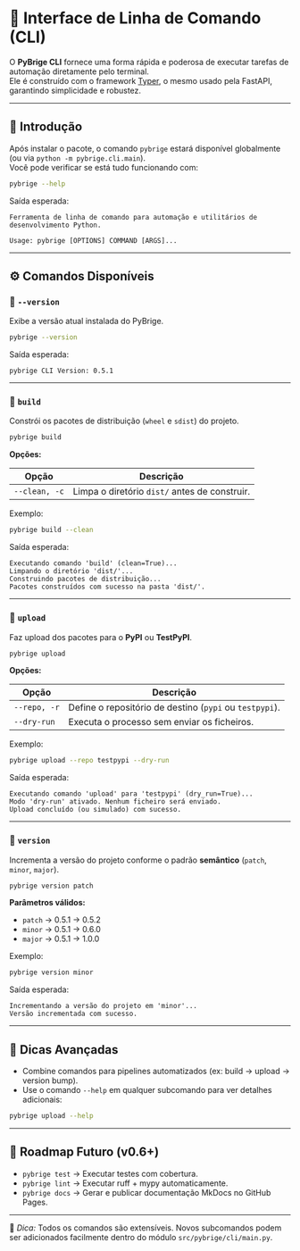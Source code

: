 # 🧮 Interface de Linha de Comando (CLI)

O **PyBrige CLI** fornece uma forma rápida e poderosa de executar tarefas de automação diretamente pelo terminal.  
Ele é construído com o framework [Typer](https://typer.tiangolo.com/), o mesmo usado pela FastAPI, garantindo simplicidade e robustez.

---

## 🚀 Introdução

Após instalar o pacote, o comando `pybrige` estará disponível globalmente (ou via `python -m pybrige.cli.main`).  
Você pode verificar se está tudo funcionando com:

```bash
pybrige --help
```

Saída esperada:

```
Ferramenta de linha de comando para automação e utilitários de desenvolvimento Python.

Usage: pybrige [OPTIONS] COMMAND [ARGS]...
```

---

## ⚙️ Comandos Disponíveis

### 🔹 `--version`

Exibe a versão atual instalada do PyBrige.

```bash
pybrige --version
```

Saída esperada:

```
pybrige CLI Version: 0.5.1
```

---

### 🔹 `build`

Constrói os pacotes de distribuição (`wheel` e `sdist`) do projeto.

```bash
pybrige build
```

**Opções:**

| Opção | Descrição |
|-------|------------|
| `--clean, -c` | Limpa o diretório `dist/` antes de construir. |

Exemplo:

```bash
pybrige build --clean
```

Saída esperada:
```
Executando comando 'build' (clean=True)...
Limpando o diretório 'dist/'...
Construindo pacotes de distribuição...
Pacotes construídos com sucesso na pasta 'dist/'.
```

---

### 🔹 `upload`

Faz upload dos pacotes para o **PyPI** ou **TestPyPI**.

```bash
pybrige upload
```

**Opções:**

| Opção | Descrição |
|-------|------------|
| `--repo, -r` | Define o repositório de destino (`pypi` ou `testpypi`). |
| `--dry-run` | Executa o processo sem enviar os ficheiros. |

Exemplo:

```bash
pybrige upload --repo testpypi --dry-run
```

Saída esperada:
```
Executando comando 'upload' para 'testpypi' (dry_run=True)...
Modo 'dry-run' ativado. Nenhum ficheiro será enviado.
Upload concluído (ou simulado) com sucesso.
```

---

### 🔹 `version`

Incrementa a versão do projeto conforme o padrão **semântico** (`patch`, `minor`, `major`).

```bash
pybrige version patch
```

**Parâmetros válidos:**  
- `patch` → 0.5.1 → 0.5.2  
- `minor` → 0.5.1 → 0.6.0  
- `major` → 0.5.1 → 1.0.0

Exemplo:

```bash
pybrige version minor
```

Saída esperada:
```
Incrementando a versão do projeto em 'minor'...
Versão incrementada com sucesso.
```

---

## 🧠 Dicas Avançadas

- Combine comandos para pipelines automatizados (ex: build → upload → version bump).  
- Use o comando `--help` em qualquer subcomando para ver detalhes adicionais:

```bash
pybrige upload --help
```

---

## 🧭 Roadmap Futuro (v0.6+)

- `pybrige test` → Executar testes com cobertura.  
- `pybrige lint` → Executar ruff + mypy automaticamente.  
- `pybrige docs` → Gerar e publicar documentação MkDocs no GitHub Pages.

---

📘 *Dica:* Todos os comandos são extensíveis. Novos subcomandos podem ser adicionados facilmente dentro do módulo `src/pybrige/cli/main.py`.
